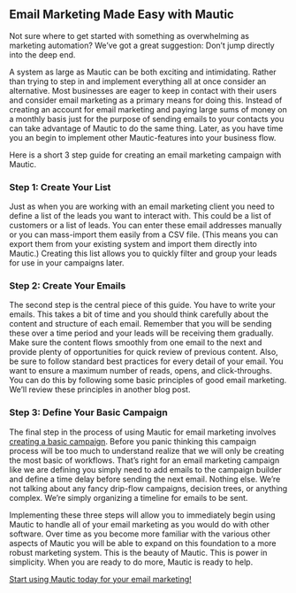 ## Email Marketing Made Easy with Mautic

Not sure where to get started with something as overwhelming as marketing automation? We’ve got a great suggestion: Don’t jump directly into the deep end.  


A system as large as Mautic can be both exciting and intimidating. Rather than trying to step in and implement everything all at once consider an alternative. Most businesses are eager to keep in contact with their users and consider email marketing as a primary means for doing this. Instead of creating an account for email marketing and paying large sums of money on a monthly basis just for the purpose of sending emails to your contacts you can take advantage of Mautic to do the same thing. Later, as you have time you an begin to implement other Mautic-features into your business flow.

Here is a short 3 step guide for creating an email marketing campaign with Mautic.



### Step 1: Create Your List

Just as when you are working with an email marketing client you need to define a list of the leads you want to interact with. This could be a list of customers or a list of leads. You can enter these email addresses manually or you can mass-import them easily from a CSV file. (This means you can export them from your existing system and import them directly into Mautic.) Creating this list allows you to quickly filter and group your leads for use in your campaigns later.

### Step 2: Create Your Emails

The second step is the central piece of this guide. You have to write your emails. This takes a bit of time and you should think carefully about the content and structure of each email. Remember that you will be sending these over a time period and your leads will be receiving them gradually. Make sure the content flows smoothly from one email to the next and provide plenty of opportunities for quick review of previous content. Also, be sure to follow standard best practices for every detail of your email. You want to ensure a maximum number of reads, opens, and click-throughs. You can do this by following some basic principles of good email marketing. We’ll review these principles in another blog post.

### Step 3: Define Your Basic Campaign

The final step in the process of using Mautic for email marketing involves [creating a basic campaign](https://www.mautic.org/marketing-automation-software/drip-marketing-campaign/). Before you panic thinking this campaign process will be too much to understand realize that we will only be creating the most basic of workflows. That’s right for an email marketing campaign like we are defining you simply need to add emails to the campaign builder and define a time delay before sending the next email. Nothing else. We’re not talking about any fancy drip-flow campaigns, decision trees, or anything complex. We’re simply organizing a timeline for emails to be sent.

Implementing these three steps will allow you to immediately begin using Mautic to handle all of your email marketing as you would do with other software. Over time as you become more familiar with the various other aspects of Mautic you will be able to expand on this foundation to a more robust marketing system. This is the beauty of Mautic. This is power in simplicity. When you are ready to do more, Mautic is ready to help.

[Start using Mautic today for your email marketing!](/demo)